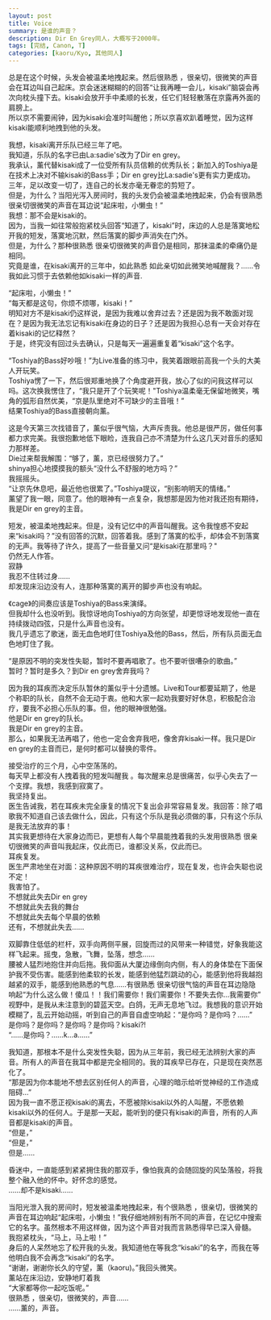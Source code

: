```yaml
---
layout: post
title: Voice
summary: 是谁的声音？
description: Dir En Grey同人，大概写于2000年。
tags: [完结, Canon, T]
categories: [kaoru/Kyo, 其他同人]
---
```


总是在这个时候，头发会被温柔地拽起来。然后很熟悉 ，很亲切，很微笑的声音会在耳边叫自己起床。京会迷迷糊糊的的回答“让我再睡一会儿，kisaki”脑袋会再次向枕头撞下去。kisaki会放开手中柔顺的长发，任它们轻轻散落在京露再外面的肩膀上。  
所以京不需要闹钟，因为kisaki会准时叫醒他；所以京喜欢趴着睡觉，因为这样kisaki能顺利地拽到他的头发。  
  
我想，kisaki离开乐队已经三年了吧。  
我知道，乐队的名字已由La:sadie's改为了Dir en grey。  
我承认，薰代替kisaki成了一位受所有队员信赖的优秀队长；新加入的Toshiya是在技术上决对不输kisaki的Bass手；Dir en grey比La:sadie's更有实力更成功。  
三年，足以改变一切了，连自己的长发亦毫无眷恋的剪短了。  
但是，为什么？当阳光泻入房间时，我的头发仍会被温柔地拽起来，仍会有很熟悉 很亲切很微笑的声音在耳边说“起床啦，小懒虫！”  
我想：那不会是kisaki的。  
因为，当我一如往常般抱紧枕头回答“知道了，kisaki”时，床边的人总是落寞地松开我的短发，落寞地沉默，然后落寞的脚步声消失在门外。  
但是，为什么？那种很熟悉 很亲切很微笑的声音仍是相同，那抹温柔的牵痛仍是相同。  
究竟是谁，在kisaki离开的三年中，如此熟悉 如此亲切如此微笑地喊醒我？……令我如此习惯于去依赖他如kisaki一样的声音.  
  
“起床啦，小懒虫！”  
“每天都是这句，你烦不烦哪，kisaki！”  
明知对方不是kisaki仍这样说，是因为我难以舍弃过去？还是因为我不敢面对现在？是因为我无法忘记有kisaki在身边的日子？还是因为我担心总有一天会对存在着kisaki的记忆释然？  
于是，终究没有回过头去确认，只是每天一遍遍重复着“kisaki”这个名字。  
  
“Toshiya的Bass好吵哦！”为Live准备的练习中，我笑着跟眼前高我一个头的大美人开玩笑。  
Toshiya愣了一下，然后很郑重地换了个角度避开我，放心了似的问我这样可以吗。这次换我愣住了，“我只是开了个玩笑呢！"Toshiya温柔毫无保留地微笑，嘴角的弧形自然优美，“京是队里绝对不可缺少的主音哦！”  
结果Toshiya的Bass直接朝向薰。  
  
这是今天第三次找错音了，薰似乎很气恼，大声斥责我。他总是很严厉，做任何事都力求完美。我很抱歉地低下眼睑，连我自己亦不清楚为什么这几天对音乐的感知力那样差。  
Die过来帮我解围：“够了，薰，京已经很努力了。”  
shinya担心地摸摸我的额头“没什么不舒服的地方吗？”  
我摇摇头。  
“让京先休息吧，最近他也很累了。”Toshiya提议，“别影响明天的情绪。”  
薰望了我一眼，同意了。他的眼神有一点复杂，我想那是因为他对我还抱有期待，我是Dir en grey的主音。  
  
短发，被温柔地拽起来。但是，没有记忆中的声音叫醒我。这令我惶惑不安起来“kisaki吗？”没有回答的沉默，回答着我。感到了落寞的松手，却体会不到落寞的无声。我等待了许久，提高了一些音量又问“是kisaki在那里吗？"  
仍然无人作答。  
寂静  
我忍不住转过身……  
却发现床沿边没有人，连那种落寞的离开的脚步声也没有响起。  
  
《cage》的间奏应该是Toshiya的Bass来演绎。  
但我却什么也没听到。我惊讶地向Toshiya的方向张望，却更惊讶地发现他一直在持续拨动四弦，只是什么声音也没有。  
我几乎遗忘了歌迷，面无血色地盯住Toshiya及他的Bass，然后，所有队员面无血色地盯住了我。  
  
“是原因不明的突发性失聪，暂时不要再唱歌了。也不要听很嘈杂的歌曲。”  
暂时？暂时是多久？到Dir en grey舍弃我吗？  
  
因为我的耳疾而决定乐队暂休的薰似乎十分遗憾。Live和Tour都要延期了，他是个称职的队长，自然不会无动于衷。他和大家一起劝我要好好休息，积极配合治疗，要我不必担心乐队的事。但，他的眼神很勉强。  
他是Dir en grey的队长。  
我是Dir en grey的主音。  
那么，如果我无法再唱了，他也一定会舍弃我吧，像舍弃kisaki一样。我只是Dir en grey的主音而已，是何时都可以替换的零件。  
  
接受治疗的三个月，心中空荡荡的。  
每天早上都没有人拽着我的短发叫醒我 。每次醒来总是很痛苦，似乎心失去了一个支撑。我想，我感到寂寞了。  
我坚持复出。  
医生告诫我，若在耳疾未完全康复的情况下复出会非常容易复发。我回答：除了唱歌我不知道自己该去做什么，因此，只有这个乐队是我必须做的事，只有这个乐队是我无法放弃的事！  
其实我更想待在大家身边而已，更想有人每个早晨能拽着我的头发用很熟悉 很亲切很微笑的声音叫我起床，仅此而已，谁都没关系，仅此而已。  
耳疾复发。  
医生严肃地坐在对面：这种原因不明的耳疾很难治疗，现在复发，也许会失聪也说不定！  
我害怕了。  
不想就此失去Dir en grey  
不想就此失去我的舞台  
不想就此失去每个早晨的依赖  
还有，不想就此失去……  
  
双脚靠住低低的栏杆，双手向两侧平展，回旋而过的风带来一种错觉，好象我能这样飞起来。摇曳，急散，飞舞，坠落，想念……  
腰被人猛烈地抱住并向后拖。我仰面从大厦边缘倒向内侧，有人的身体垫在下面保护我不受伤害。能感到他柔软的长发，能感到他猛烈跳动的心，能感到他将我越抱越紧的双手，能感到他熟悉的气息……有很熟悉 很亲切很气恼的声音在耳边隐隐响起“为什么这么做！傻瓜！！我们需要你！我们需要你！不要失去你…我需要你”  
视野中，是我从未注意到的碧蓝天空。白鸽，无声无息地飞过。我想我的意识开始模糊了，乱云开始动摇，听到自己的声音自虚空响起：“是你吗？是你吗？……”  
是你吗？是你吗？是你吗？是你吗？kisaki?!  
“……是你吗？……k…a……”  
  
我知道，那根本不是什么突发性失聪，因为从三年前，我已经无法辨别大家的声音。所有人的声音在我耳中都是完全相同的。我的耳疾早已存在，只是现在突然恶化了。  
“那是因为你本能地不想去区别任何人的声音，心理的暗示给听觉神经的工作造成阻碍…”  
因为我一直不愿正视kisaki的离去，不愿被除kisaki以外的人叫醒，不愿依赖kisaki以外的任何人。于是那一天起，能听到的便只有kisaki的声音，所有的人声音都是kisaki的声音。  
“但是，”  
“但是，”  
但是……  
  
昏迷中，一直能感到紧紧拥住我的那双手，像怕我真的会随回旋的风坠落般，将我整个融入他的怀中。好怀念的感觉。  
……却不是kisaki……  
  
当阳光泄入我的房间时，短发被温柔地拽起来，有个很熟悉 ，很亲切，很微笑的声音在耳边响起“起床啦，小懒虫！”我仔细地辨别有所不同的声音，在记忆中搜索它的名字。虽然根本不用这样做，因为这个声音对我而言熟悉得早已深入骨髓。  
我抱紧枕头，“马上，马上啦！”  
身后的人呆然地忘了松开我的头发。我知道他在等我念“kisaki”的名字，而我在等他明白我不会再念“kisaki”的名字。  
“谢谢，谢谢你长久的守望，薰（kaoru)。”我回头微笑。  
薰站在床沿边，安静地盯着我  
“大家都等你一起吃饭呢。”  
很熟悉 ，很亲切，很微笑的，声音……  
……薰的，声音。  
    

